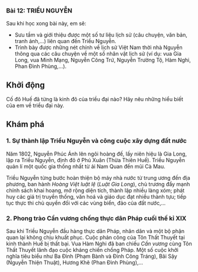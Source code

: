 ### Bài 12: TRIỀU NGUYỄN

Sau khi học xong bài này, em sẽ:
- Sưu tầm và giới thiệu được một số tư liệu lịch sử (câu chuyện, văn bản, tranh ảnh,...) liên quan đến Triều Nguyễn.
- Trình bày được những nét chính về lịch sử Việt Nam thời nhà Nguyễn thông qua các câu chuyện về một số nhân vật lịch sử (ví dụ: vua Gia Long, vua Minh Mạng, Nguyễn Công Trứ, Nguyễn Trường Tộ, Hàm Nghi, Phan Đình Phùng,...).

## Khởi động
Cố đô Huế đã từng là kinh đô của triều đại nào? Hãy nêu những hiểu biết của em về triều đại này.

## Khám phá
### 1. Sự thành lập Triều Nguyễn và công cuộc xây dựng đất nước
Năm 1802, Nguyễn Phúc Ánh lên ngôi hoàng đế, lấy niên hiệu là Gia Long, lập ra Triều Nguyễn, định đô ở Phú Xuân (Thừa Thiên Huế). Triều Nguyễn quản lí một quốc gia thống nhất từ ải Nam Quan đến mũi Cà Mau.

Triều Nguyễn từng bước hoàn thiện bộ máy nhà nước từ trung ương đến địa phương, ban hành *Hoàng Việt luật lệ* (*Luật Gia Long*), chủ trương đẩy mạnh chính sách khai hoang, mở rộng diện tích, thành lập nhiều làng xóm; phát huy các giá trị truyền thống, văn hoá và giáo dục đạt nhiều thành tựu; tiếp tục thực thi chủ quyền đối với các vùng biển, đảo của đất nước,...

### 2. Phong trào Cần vương chống thực dân Pháp cuối thế kỉ XIX
Sau khi Triều Nguyễn đầu hàng thực dân Pháp, nhân dân và một bộ phận quan lại không chịu khuất phục. Cuộc phản công của Tôn Thất Thuyết tại kinh thành Huế bị thất bại. Vua Hàm Nghi đã ban chiếu *Cần vương* cùng Tôn Thất Thuyết lãnh đạo cuộc kháng chiến chống Pháp. Một số cuộc khởi nghĩa tiêu biểu như Ba Đình (Phạm Bành và Đinh Công Tráng), Bãi Sậy (Nguyễn Thiện Thuật), Hương Khê (Phan Đình Phùng),...
